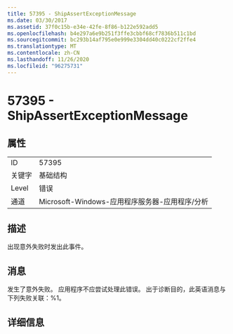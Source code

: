 ```yaml
---
title: 57395 - ShipAssertExceptionMessage
ms.date: 03/30/2017
ms.assetid: 37f0c15b-e34e-42fe-8f86-b122e592add5
ms.openlocfilehash: b4e297a6e9b251f3ffe3cbbf68cf7836b511c1bd
ms.sourcegitcommit: bc293b14af795e0e999e3304dd40c0222cf2ffe4
ms.translationtype: MT
ms.contentlocale: zh-CN
ms.lasthandoff: 11/26/2020
ms.locfileid: "96275731"
---
```

# <a name="57395---shipassertexceptionmessage"></a>57395 - ShipAssertExceptionMessage

## <a name="properties"></a>属性  
  
|||  
|-|-|  
|ID|57395|  
|关键字|基础结构|  
|Level|错误|  
|通道|Microsoft-Windows-应用程序服务器-应用程序/分析|  
  
## <a name="description"></a>描述  

 出现意外失败时发出此事件。  
  
## <a name="message"></a>消息  

 发生了意外失败。 应用程序不应尝试处理此错误。 出于诊断目的，此英语消息与下列失败关联：%1。  
  
## <a name="details"></a>详细信息
